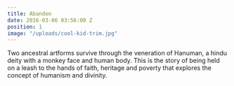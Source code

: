 ```yaml
---
title: Abandon
date: 2016-03-06 03:56:00 Z
position: 1
image: "/uploads/cool-kid-trim.jpg"
---
```


Two ancestral artforms survive through the veneration of Hanuman, a hindu deity with a monkey face and human body. This is the story of being held on a leash to the hands of faith, heritage and poverty that explores the concept of humanism and divinity.
